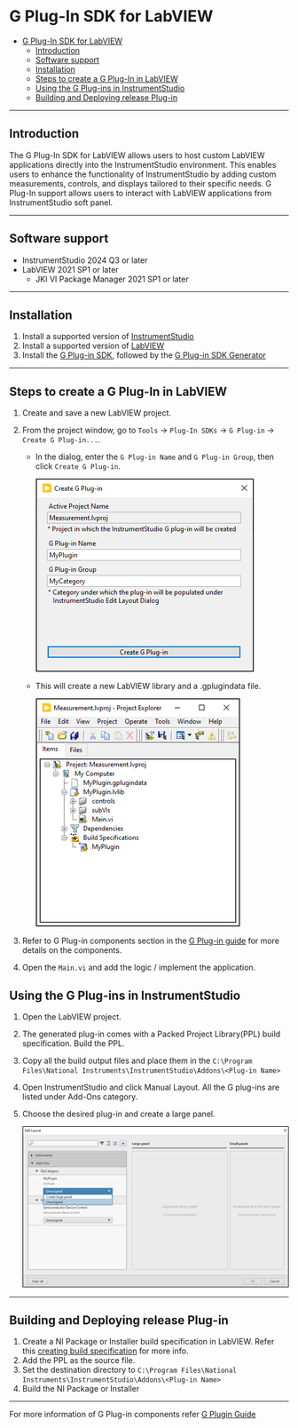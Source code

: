 # G Plug-In SDK for LabVIEW

- [G Plug-In SDK for LabVIEW](#g-plug-in-sdk-for-labview)
  - [Introduction](#introduction)
  - [Software support](#software-support)
  - [Installation](#installation)
  - [Steps to create a G Plug-In in LabVIEW](#steps-to-create-a-g-plug-in-in-labview)
  - [Using the G Plug-ins in InstrumentStudio](#using-the-g-plug-ins-in-instrumentstudio)
  - [Building and Deploying release Plug-in](#building-and-deploying-release-plug-in)

---

## Introduction

The G Plug-In SDK for LabVIEW allows users to host custom LabVIEW applications directly into the InstrumentStudio environment. This enables users to enhance the functionality of InstrumentStudio by adding custom measurements, controls, and displays tailored to their specific needs. G Plug-In support allows users to interact with LabVIEW applications from InstrumentStudio soft panel.

---

## Software support

- InstrumentStudio 2024 Q3 or later
- LabVIEW 2021 SP1 or later
  - JKI VI Package Manager 2021 SP1 or later

---

## Installation

1. Install a supported version of
   [InstrumentStudio](https://www.ni.com/en/support/downloads/software-products/download.instrumentstudio.html#544066)
2. Install a supported version of
   [LabVIEW](https://www.ni.com/en/support/downloads/software-products/download.labview.html#443865)
3. Install the [G Plug-in SDK](ADD-PACKAGE-LINK), followed by the [G Plug-in SDK Generator](ADD-PACKAGE-LINK)

---

## Steps to create a G Plug-In in LabVIEW

1. Create and save a new LabVIEW project.

2. From the project window, go to `Tools` → `Plug-In SDKs` → `G Plug-in` → `Create G Plug-in...`.
    - In the dialog, enter the `G Plug-in Name` and `G Plug-in Group`, then click `Create G Plug-in`.

        ![New plug-in dialog](images/Startup.png)

    - This will create a new LabVIEW library and a .gplugindata file.

        ![Plug-in library files](images/LibraryImage.png)

3. Refer to G Plug-in components section in the [G Plug-in guide](https://github.com/ni/g-plugin-labview/releases/download/v1.0.0.1/G_Plug-in_Guide.pdf) for more details on the components.
4. Open the `Main.vi` and add the logic / implement the application.

## Using the G Plug-ins in InstrumentStudio

1. Open the LabVIEW project.
2. The generated plug-in comes with a Packed Project Library(PPL) build specification. Build the PPL.
3. Copy all the build output files and place them in the `C:\Program Files\National Instruments\InstrumentStudio\Addons\<Plug-in Name>`
4. Open InstrumentStudio and click Manual Layout. All the G plug-ins are listed under Add-Ons category.
5. Choose the desired plug-in and create a large panel.

      ![Manual dialog](images/AddManual.png)

---

## Building and Deploying release Plug-in

1. Create a NI Package or Installer build specification in LabVIEW. Refer this [creating build specification](https://www.ni.com/docs/en-US/bundle/labview/page/building-and-distributing-applications.html) for more info.
2. Add the PPL as the source file.
3. Set the destination directory to `C:\Program Files\National Instruments\InstrumentStudio\Addons\<Plug-in Name>`
4. Build the NI Package or Installer

---

For more information of G Plug-in components refer [G Plugin Guide](ADD-GUIDE-LINK-POST-RELEASE)
